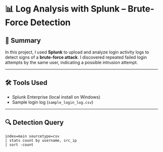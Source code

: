 # 📊 Log Analysis with Splunk – Brute-Force Detection

## 📘 Summary
In this project, I used **Splunk** to upload and analyze login activity logs to detect signs of a **brute-force attack**. I discovered repeated failed login attempts by the same user, indicating a possible intrusion attempt.

---

## 🛠 Tools Used
- Splunk Enterprise (local install on Windows)
- Sample login log (`sample_login_log.csv`)

---

## 🔍 Detection Query
```spl
index=main sourcetype=csv
| stats count by username, src_ip
| sort -count
